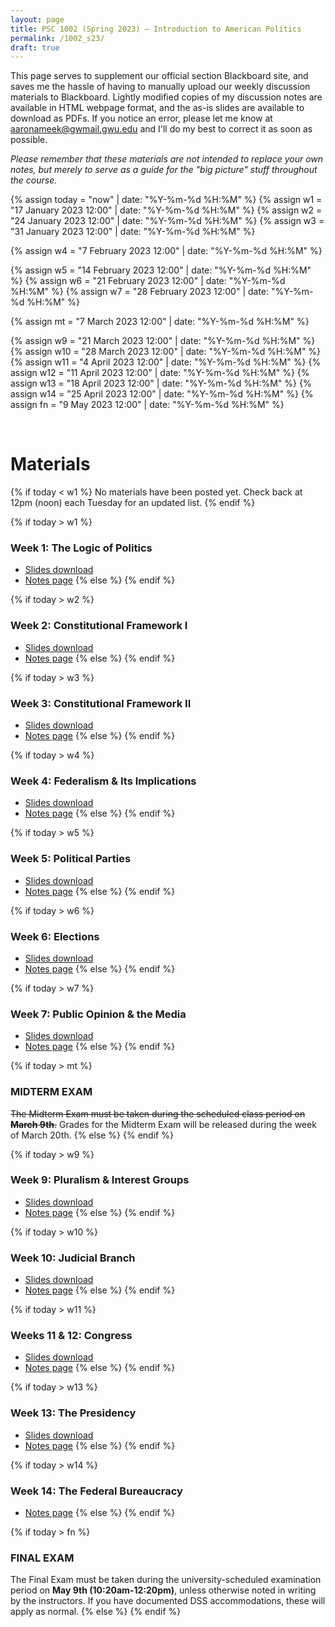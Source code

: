 ```yaml
---
layout: page
title: PSC 1002 (Spring 2023) — Introduction to American Politics
permalink: /1002_s23/
draft: true
---
```


This page serves to supplement our official section Blackboard site, and saves me the hassle of having to manually upload our weekly discussion materials to Blackboard. Lightly modified copies of my discussion notes are available in HTML webpage format, and the as-is slides are available to download as PDFs. If you notice an error, please let me know at [aaronameek@gwmail.gwu.edu](mailto:aaronameek@gwmail.gwu.edu) and I'll do my best to correct it as soon as possible.

*Please remember that these materials are not intended to replace your own notes, but merely to serve as a guide for the "big picture" stuff throughout the course.*

<!-- SESSION DATES FOR DYNAMIC RELEASE -->
{% assign today = "now" | date: "%Y-%m-%d %H:%M" %}
{% assign w1 = "17 January 2023 12:00" | date: "%Y-%m-%d %H:%M" %}
{% assign w2 = "24 January 2023 12:00" | date: "%Y-%m-%d %H:%M" %}
{% assign w3 = "31 January 2023 12:00" | date: "%Y-%m-%d %H:%M" %}

{% assign w4 = "7 February 2023 12:00" | date: "%Y-%m-%d %H:%M" %}

{% assign w5 = "14 February 2023 12:00" | date: "%Y-%m-%d %H:%M" %}
{% assign w6 = "21 February 2023 12:00" | date: "%Y-%m-%d %H:%M" %}
{% assign w7 = "28 February 2023 12:00" | date: "%Y-%m-%d %H:%M" %}

{% assign mt = "7 March 2023 12:00" | date: "%Y-%m-%d %H:%M" %}

{% assign w9 = "21 March 2023 12:00" | date: "%Y-%m-%d %H:%M" %}
{% assign w10 = "28 March 2023 12:00" | date: "%Y-%m-%d %H:%M" %}
{% assign w11 = "4 April 2023 12:00" | date: "%Y-%m-%d %H:%M" %}
{% assign w12 = "11 April 2023 12:00" | date: "%Y-%m-%d %H:%M" %}
{% assign w13 = "18 April 2023 12:00" | date: "%Y-%m-%d %H:%M" %}
{% assign w14 = "25 April 2023 12:00" | date: "%Y-%m-%d %H:%M" %}
{% assign fn = "9 May 2023 12:00" | date: "%Y-%m-%d %H:%M" %}

<br>

<!-- CONTENT -->
# Materials
{% if today < w1 %}
No materials have been posted yet. Check back at 12pm (noon) each Tuesday for an updated list.
{% endif %}

{% if today > w1 %}
### Week 1: The Logic of Politics
* <a href="/docs/1002_s23/pdf_slides/1002_s23_w1_LogicOfPolitics_slides.pdf" download>Slides download</a>
* <a href="/docs/1002_s23/html_notes/1002_s23_w1_LogicOfPolitics_notes.html" target="_blank">Notes page</a>
{% else %}
{% endif %}

{% if today > w2 %}
### Week 2: Constitutional Framework I
* <a href="/docs/1002_s23/pdf_slides/1002_s23_w2_ConstitutionalFramework1_slides.pdf" download>Slides download</a>
* <a href="/docs/1002_s23/html_notes/1002_s23_w2_ConstitutionalFramework1_notes.html" target="_blank">Notes page</a>
{% else %}
{% endif %}

{% if today > w3 %}
### Week 3: Constitutional Framework II
* <a href="/docs/1002_s23/pdf_slides/1002_s23_w3_ConstitutionalFramework2_slides.pdf" download>Slides download</a>
* <a href="/docs/1002_s23/html_notes/1002_s23_w3_ConstitutionalFramework2_notes.html" target="_blank">Notes page</a>
{% else %}
{% endif %}

{% if today > w4 %}
### Week 4: Federalism & Its Implications
* <a href="/docs/1002_s23/pdf_slides/1002_s23_w4_Federalism_slides.pdf" download>Slides download</a>
* <a href="/docs/1002_s23/html_notes/1002_s23_w4_Federalism_notes.html" target="_blank">Notes page</a>
{% else %}
{% endif %}

{% if today > w5 %}
### Week 5: Political Parties
* <a href="/docs/1002_s23/pdf_slides/1002_s23_w5_PoliticalParties_slides.pdf" download>Slides download</a>
* <a href="/docs/1002_s23/html_notes/1002_s23_w5_PoliticalParties_notes.html" target="_blank">Notes page</a>
{% else %}
{% endif %}

{% if today > w6 %}
### Week 6: Elections
* <a href="/docs/1002_s23/pdf_slides/1002_s23_w6_Elections_slides.pdf" download>Slides download</a>
* <a href="/docs/1002_s23/html_notes/1002_s23_w6_Elections_notes.html" target="_blank">Notes page</a>
{% else %}
{% endif %}

{% if today > w7 %}
### Week 7: Public Opinion & the Media
* <a href="/docs/1002_s23/pdf_slides/1002_s23_w7_PublicOpinionMedia_slides.pdf" download>Slides download</a>
* <a href="/docs/1002_s23/html_notes/1002_s23_w7_PublicOpinionMedia_notes.html" target="_blank">Notes page</a>
{% else %}
{% endif %}

{% if today > mt %}
### MIDTERM EXAM
~~The Midterm Exam must be taken during the scheduled class period on **March 9th**.~~
Grades for the Midterm Exam will be released during the week of March 20th.
{% else %}
{% endif %}

{% if today > w9 %}
### Week 9: Pluralism & Interest Groups
* <a href="/docs/1002_s23/pdf_slides/1002_s23_w9_PluralismInterestGroups_slides.pdf" download>Slides download</a>
* <a href="/docs/1002_s23/html_notes/1002_s23_w9_PluralismInterestGroups_notes.html" target="_blank">Notes page</a>
{% else %}
{% endif %}

{% if today > w10 %}
### Week 10: Judicial Branch
* <a href="/docs/1002_s23/pdf_slides/1002_s23_w10_Courts_slides.pdf" download>Slides download</a>
* <a href="/docs/1002_s23/html_notes/1002_s23_w10_Courts_notes.html" target="_blank">Notes page</a>
{% else %}
{% endif %}

{% if today > w11 %}
### Weeks 11 & 12: Congress
* <a href="/docs/1002_s23/pdf_slides/1002_s23_w11_Congress_slides.pdf" download>Slides download</a>
* <a href="/docs/1002_s23/html_notes/1002_s23_w11_Congress_notes.html" target="_blank">Notes page</a>
{% else %}
{% endif %}

<!-- WEEK 12 CONTENT, IF NEEDED
{% if today > w12 %}
### Week 12: Congress *cont.*
* <a href="/docs/1002_s23/pdf_slides/1002_s23_w12_Congress_slides.pdf" download>Slides download</a>
* <a href="/docs/1002_s23/html_notes/1002_s23_w12_Congress_notes.html" target="_blank">Notes page</a>
{% else %}
{% endif %}
-->

{% if today > w13 %}
### Week 13: The Presidency
* <a href="/docs/1002_s23/pdf_slides/1002_s23_w13_Presidency_slides.pdf" download>Slides download</a>
* <a href="/docs/1002_s23/html_notes/1002_s23_w13_Presidency_notes.html" target="_blank">Notes page</a>
{% else %}
{% endif %}

{% if today > w14 %}
### Week 14: The Federal Bureaucracy
<!-- * <a href="/docs/1002_s23/pdf_slides/1002_s23_w14_Bureaucracy_slides.pdf" download>Slides download</a> -->
* <a href="/docs/1002_s23/html_notes/1002_s23_w14_Bureaucracy_notes.html" target="_blank">Notes page</a>
{% else %}
{% endif %}

{% if today > fn %}
### FINAL EXAM
The Final Exam must be taken during the university-scheduled examination period on **May 9th (10:20am-12:20pm)**, unless otherwise noted in writing by the instructors. If you have documented DSS accommodations, these will apply as normal.
{% else %}
{% endif %}